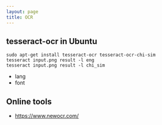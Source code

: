 ```yaml
---
layout: page
title: OCR
---
```


## tesseract-ocr in Ubuntu

    sudo apt-get install tesseract-ocr tesseract-ocr-chi-sim
    tesseract input.png result -l eng
    tesseract input.png result -l chi_sim

- lang
- font

## 

## Online tools

- https://www.newocr.com/
